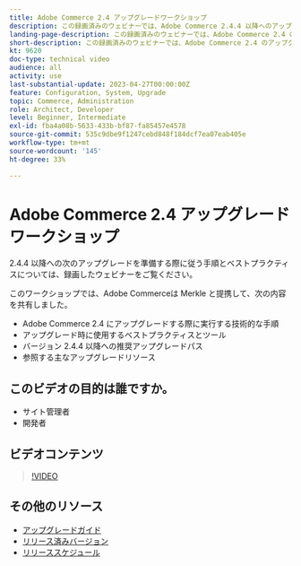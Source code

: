 ```yaml
---
title: Adobe Commerce 2.4 アップグレードワークショップ
description: この録画済みのウェビナーでは、Adobe Commerce 2.4.4 以降へのアップグレード手順とベストプラクティスについて説明します。
landing-page-description: この録画済みのウェビナーでは、Adobe Commerce 2.4 のアップグレード手順とベストプラクティスについて説明します。
short-description: この録画済みのウェビナーでは、Adobe Commerce 2.4 のアップグレード手順とベストプラクティスについて説明します。
kt: 9620
doc-type: technical video
audience: all
activity: use
last-substantial-update: 2023-04-27T00:00:00Z
feature: Configuration, System, Upgrade
topic: Commerce, Administration
role: Architect, Developer
level: Beginner, Intermediate
exl-id: fba4a08b-5633-433b-bf87-fa85457e4578
source-git-commit: 535c9dbe9f1247cebd848f184dcf7ea07eab405e
workflow-type: tm+mt
source-wordcount: '145'
ht-degree: 33%

---
```


# Adobe Commerce 2.4 アップグレードワークショップ

2.4.4 以降への次のアップグレードを準備する際に従う手順とベストプラクティスについては、録画したウェビナーをご覧ください。

このワークショップでは、Adobe Commerceは Merkle と提携して、次の内容を共有しました。

- Adobe Commerce 2.4 にアップグレードする際に実行する技術的な手順
- アップグレード時に使用するベストプラクティスとツール
- バージョン 2.4.4 以降への推奨アップグレードパス
- 参照する主なアップグレードリソース

## このビデオの目的は誰ですか。

- サイト管理者
- 開発者

## ビデオコンテンツ

>[!VIDEO](https://video.tv.adobe.com/v/340038?quality=12&learn=on)

## その他のリソース

- [ アップグレードガイド ](https://experienceleague.adobe.com/docs/commerce-operations/upgrade-guide/overview.html?lang=ja)
- [ リリース済みバージョン ](https://experienceleague.adobe.com/docs/commerce-operations/release/versions.html?lang=ja)
- [ リリーススケジュール ](https://experienceleague.adobe.com/docs/commerce-operations/release/planning/schedule.html?lang=ja)

